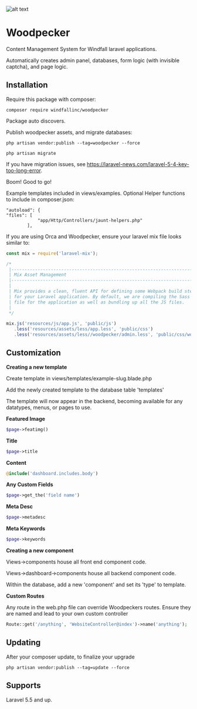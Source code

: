 ![alt text](http://walshwebworks.com/woodpecker-logo.png)
# Woodpecker
Content Management System for Windfall laravel applications.


Automatically creates admin panel, databases, form logic (with invisible captcha), and page logic.


## Installation

Require this package with composer:

```shell
composer require windfallinc/woodpecker
```


Package auto discovers.

Publish woodpecker assets, and migrate databases:

```shell
php artisan vendor:publish --tag=woodpecker --force

php artisan migrate
```

If you have migration issues, see https://laravel-news.com/laravel-5-4-key-too-long-error.

Boom! Good to go!

Example templates included in views/examples.
Optional Helper functions to include in composer.json:
```shell
"autoload": {
"files": [
            "app/Http/Controllers/jaunt-helpers.php"
        ],
```

If you are using Orca and Woodpecker, ensure your laravel mix file looks similar to:

```js
const mix = require('laravel-mix');

/*
 |--------------------------------------------------------------------------
 | Mix Asset Management
 |--------------------------------------------------------------------------
 |
 | Mix provides a clean, fluent API for defining some Webpack build steps
 | for your Laravel application. By default, we are compiling the Sass
 | file for the application as well as bundling up all the JS files.
 |
 */

mix.js('resources/js/app.js', 'public/js')
   .less('resources/assets/less/app.less', 'public/css')
   .less('resources/assets/less//woodpecker/admin.less', 'public/css/woodpecker');
```

## Customization

**Creating a new template**

Create template in views/templates/example-slug.blade.php

Add the newly created template to the database table 'templates'

The template will now appear in the backend, becoming available for any datatypes, menus, or pages to use.

**Featured Image**
```php
$page->featimg()
```
**Title**
```php
$page->title
```
**Content**
```php
@include('dashboard.includes.body')
```
**Any Custom Fields**
```php
$page->get_the('field name')
```
**Meta Desc**
```php
$page->metadesc
```
**Meta Keywords**
```php
$page->keywords
```
**Creating a new component**

Views->components house all front end component code.

Views->dashboard->components house all backend component code.

Within the database, add a new 'component' and set its 'type' to template.

**Custom Routes**

Any route in the web.php file can override Woodpeckers routes. Ensure they are named and lead to your own custom controller
```php
Route::get('/anything', 'WebsiteController@index')->name('anything');
```

## Updating
After your composer update, to finalize your upgrade
``` shell
php artisan vendor:publish --tag=update --force
```

## Supports
Laravel 5.5 and up.
